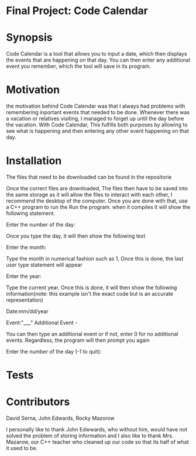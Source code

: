 # Final Project: Code Calendar





# Synopsis
Code Calendar is a tool that allows you to input a date, which then displays the events that are happening on that day. You can then enter any additional event you remember, which the tool will save in its program.


 





# Motivation
the motivation behind Code Calendar was that I always had problems with remembering inportant events that needed to be done. Whenever there was a vacation or relatives visiting, I managed to forget up until the day before the vacation. With Code Calendar, This fulfills both purposes by allowing to see what is happening and then entering any other event happening on that day.


# Installation
The files that need to be downloaded can be found in the repositorie

Once the correct files are downloaded, The files then have to be saved into the same storage as it will allow the files to interact with each other, I recommend the desktop of the computer. Once you are done with that, use a C++ program to run the  Run the program. when it compiles it will show the following statement.

Enter the number of the day: 

Once you type the day, it will then show the following text

Enter the month: 

Type the month in numerical fashion such as 1, Once this is done, the last user type statement will appear

Enter the year:

Type the current year. Once this is done, it will then show the following information(note: this example isn't the exact code but is an accurate representation)

Date:mm/dd/year

Event:"___"
Additional Event - 

You can then type an additional event or if not, enter 0 for no additional events. Regardless, the program will then prompt you again

Enter the number of the day (-1 to quit):

# Tests


# Contributors
David Serna, John Edwards, Rocky Mazorow

I personally like to thank John Edwwards, who without him, would have not solved the problem of storing information and I also like to thank Mrs. Mazarow, our C++ teacher who cleaned up our code so that its half of what it used to be.
